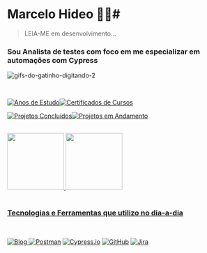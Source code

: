 # Marcelo Hideo 👨‍💻#

 > LEIA-ME em desenvolvimento... 
 
 
 ### Sou Analista de testes com foco em me especializar em automações com Cypress 

 ![gifs-do-gatinho-digitando-2](https://user-images.githubusercontent.com/131615239/236690349-fefb3505-0e82-45fb-a092-3ce2ba00c4d7.gif)
 
<br>

[![Anos de Estudo](https://img.shields.io/badge/Anos%20de%20Estudo-2%2B-brightgreen?style=for-the-badge)](https://www.example.com)[![Certificados de Cursos](https://img.shields.io/badge/Certificados%20de%20Cursos-10%2B-brightgreen?style=for-the-badge)](https://www.example.com)

[![Projetos Concluídos](https://img.shields.io/badge/Projetos%20Concluídos-0-red?style=for-the-badge)](https://www.example.com)[![Projetos em Andamento](https://img.shields.io/badge/Projetos%20em%20Andamento-1-yellow?style=for-the-badge)](https://www.example.com)

<br>
<div>
<a href="https://github.com/marcelodoqa">
<img height="130em" src="https://github-readme-stats.vercel.app/api/top-langs/?username=marcelodoqa&layout=compact&langs_count=7&theme=dracula"/>
<img height="130em" src="https://github-readme-stats.vercel.app/api?username=marcelodoqa&show_icons=true&theme=dracula&include_all_commits=true&count_private=true"/>
</div>
<br>

### **Tecnologias e Ferramentas que utilizo no dia-a-dia** ###
<br>
 
![Blog](https://img.shields.io/badge/JavaScript-F7DF1E?style=for-the-badge&logo=javascript&logoColor=black)   [![Postman](https://img.shields.io/badge/Postman-FF6C37?style=for-the-badge&logo=postman&logoColor=white)](https://www.postman.com/) [![Cypress.io](https://img.shields.io/badge/Cypress.io-17202C?style=for-the-badge&logo=cypress&logoColor=white)](https://www.cypress.io/) [![GitHub](https://img.shields.io/badge/GitHub-100000?style=for-the-badge&logo=github&logoColor=white)](https://github.com/) [![Jira](https://img.shields.io/badge/Jira-0052CC?style=for-the-badge&logo=jira&logoColor=white)](https://www.atlassian.com/software/jira)





